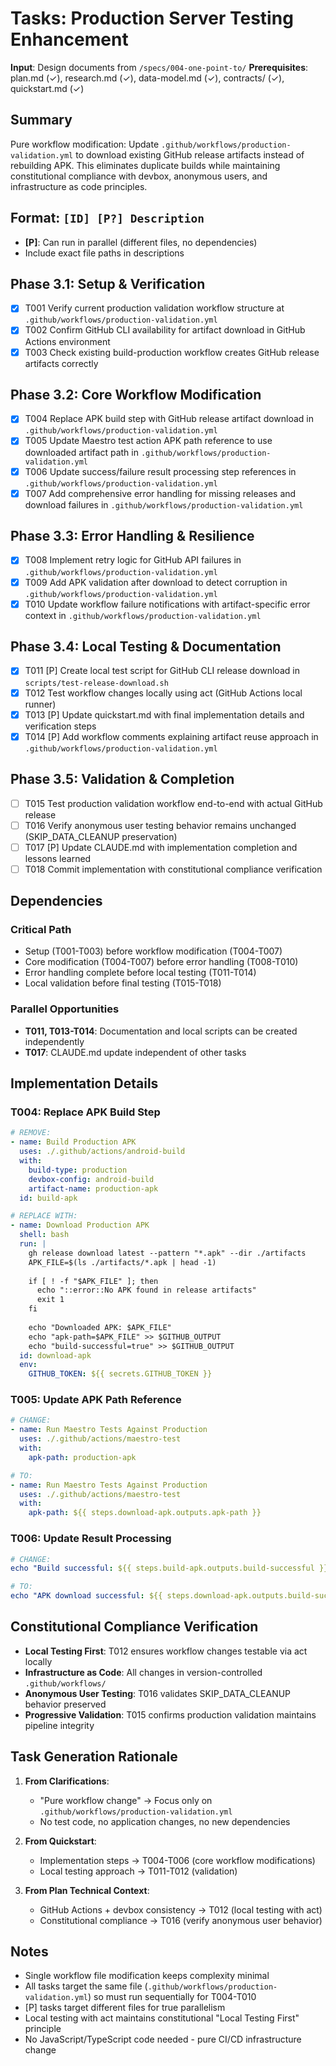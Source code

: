 # Tasks: Production Server Testing Enhancement

**Input**: Design documents from `/specs/004-one-point-to/`
**Prerequisites**: plan.md (✓), research.md (✓), data-model.md (✓), contracts/ (✓), quickstart.md (✓)

## Summary

Pure workflow modification: Update `.github/workflows/production-validation.yml` to download existing GitHub release artifacts instead of rebuilding APK. This eliminates duplicate builds while maintaining constitutional compliance with devbox, anonymous users, and infrastructure as code principles.

## Format: `[ID] [P?] Description`

- **[P]**: Can run in parallel (different files, no dependencies)
- Include exact file paths in descriptions

## Phase 3.1: Setup & Verification

- [x] T001 Verify current production validation workflow structure at `.github/workflows/production-validation.yml`
- [x] T002 Confirm GitHub CLI availability for artifact download in GitHub Actions environment
- [x] T003 Check existing build-production workflow creates GitHub release artifacts correctly

## Phase 3.2: Core Workflow Modification

- [x] T004 Replace APK build step with GitHub release artifact download in `.github/workflows/production-validation.yml`
- [x] T005 Update Maestro test action APK path reference to use downloaded artifact path in `.github/workflows/production-validation.yml`
- [x] T006 Update success/failure result processing step references in `.github/workflows/production-validation.yml`
- [x] T007 Add comprehensive error handling for missing releases and download failures in `.github/workflows/production-validation.yml`

## Phase 3.3: Error Handling & Resilience

- [x] T008 Implement retry logic for GitHub API failures in `.github/workflows/production-validation.yml`
- [x] T009 Add APK validation after download to detect corruption in `.github/workflows/production-validation.yml`
- [x] T010 Update workflow failure notifications with artifact-specific error context in `.github/workflows/production-validation.yml`

## Phase 3.4: Local Testing & Documentation

- [x] T011 [P] Create local test script for GitHub CLI release download in `scripts/test-release-download.sh`
- [x] T012 Test workflow changes locally using act (GitHub Actions local runner)
- [x] T013 [P] Update quickstart.md with final implementation details and verification steps
- [x] T014 [P] Add workflow comments explaining artifact reuse approach in `.github/workflows/production-validation.yml`

## Phase 3.5: Validation & Completion

- [ ] T015 Test production validation workflow end-to-end with actual GitHub release
- [ ] T016 Verify anonymous user testing behavior remains unchanged (SKIP_DATA_CLEANUP preservation)
- [ ] T017 [P] Update CLAUDE.md with implementation completion and lessons learned
- [ ] T018 Commit implementation with constitutional compliance verification

## Dependencies

### Critical Path
- Setup (T001-T003) before workflow modification (T004-T007)
- Core modification (T004-T007) before error handling (T008-T010)  
- Error handling complete before local testing (T011-T014)
- Local validation before final testing (T015-T018)

### Parallel Opportunities
- **T011, T013-T014**: Documentation and local scripts can be created independently
- **T017**: CLAUDE.md update independent of other tasks

## Implementation Details

### T004: Replace APK Build Step
```yaml
# REMOVE:
- name: Build Production APK
  uses: ./.github/actions/android-build
  with:
    build-type: production
    devbox-config: android-build
    artifact-name: production-apk
  id: build-apk

# REPLACE WITH:
- name: Download Production APK
  shell: bash
  run: |
    gh release download latest --pattern "*.apk" --dir ./artifacts
    APK_FILE=$(ls ./artifacts/*.apk | head -1)
    
    if [ ! -f "$APK_FILE" ]; then
      echo "::error::No APK found in release artifacts"
      exit 1
    fi
    
    echo "Downloaded APK: $APK_FILE"
    echo "apk-path=$APK_FILE" >> $GITHUB_OUTPUT
    echo "build-successful=true" >> $GITHUB_OUTPUT
  id: download-apk
  env:
    GITHUB_TOKEN: ${{ secrets.GITHUB_TOKEN }}
```

### T005: Update APK Path Reference
```yaml
# CHANGE:
- name: Run Maestro Tests Against Production
  uses: ./.github/actions/maestro-test
  with:
    apk-path: production-apk

# TO:
- name: Run Maestro Tests Against Production
  uses: ./.github/actions/maestro-test
  with:
    apk-path: ${{ steps.download-apk.outputs.apk-path }}
```

### T006: Update Result Processing
```yaml
# CHANGE:
echo "Build successful: ${{ steps.build-apk.outputs.build-successful }}"

# TO:
echo "APK download successful: ${{ steps.download-apk.outputs.build-successful }}"
```

## Constitutional Compliance Verification

- **Local Testing First**: T012 ensures workflow changes testable via act locally
- **Infrastructure as Code**: All changes in version-controlled `.github/workflows/`  
- **Anonymous User Testing**: T016 validates SKIP_DATA_CLEANUP behavior preserved
- **Progressive Validation**: T015 confirms production validation maintains pipeline integrity

## Task Generation Rationale

1. **From Clarifications**: 
   - "Pure workflow change" → Focus only on `.github/workflows/production-validation.yml`
   - No test code, no application changes, no new dependencies

2. **From Quickstart**:
   - Implementation steps → T004-T006 (core workflow modifications)
   - Local testing approach → T011-T012 (validation)

3. **From Plan Technical Context**:
   - GitHub Actions + devbox consistency → T012 (local testing with act)
   - Constitutional compliance → T016 (verify anonymous user behavior)

## Notes

- Single workflow file modification keeps complexity minimal
- All tasks target the same file (`.github/workflows/production-validation.yml`) so must run sequentially for T004-T010
- [P] tasks target different files for true parallelism  
- Local testing with act maintains constitutional "Local Testing First" principle
- No JavaScript/TypeScript code needed - pure CI/CD infrastructure change